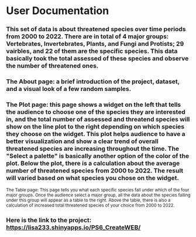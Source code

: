 # User Documentation

### This set of data is about threatened species over time periods from 2000 to 2022. There are in total of 4 major groups: Vertebrates, Invertebrates, Plants, and Fungi and Protists; 29 vairbles, and 22 of them are the specific species. This data basically took the total assessed of these species and observe the number of threatened ones.

### The About page: a brief introduction of the project, dataset, and a visual look of a few random samples.

### The Plot page: this page shows a widget on the left that tells the audience to choose one of the species they are interested in, and the total number of assessed and threatend species will show on the line plot to the right depending on which species they choose on the widget. This plot helps audience to have a better visualization and show a clear trend of overall threatened species are increasing throughout the time. The "Select a palette" is basically another option of the color of the plot. Below the plot, there is a calculation about the average number of threatened species from 2000 to 2022. The result will varied based on what species you chose on the widget.

<sub>The Table page: This page tells you what each specific species fall under which of the four major groups. Once the audience select a major group, all the data about the species falling under this group will appear as a table to the right. Above the table, there is also a calculation of increased total threatened species of your choice from 2000 to 2022.</sub>

###  Here is the link to the project: https://lisa233.shinyapps.io/PS6_CreateWEB/
